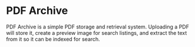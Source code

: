 # PDF Archive

PDF Archive is a simple PDF storage and retrieval system. Uploading a PDF will store it, create a preview image for search listings, and extract the text from it so it can be indexed for search.